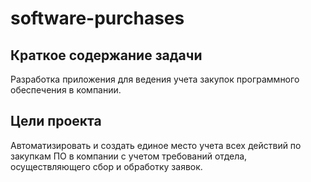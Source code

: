 # software-purchases

## Краткое содержание задачи

Разработка приложения для ведения учета закупок программного обеспечения в компании.

## Цели проекта

Автоматизировать и создать единое место учета всех действий по закупкам ПО в компании с учетом требований отдела, осуществляющего сбор и обработку заявок.
